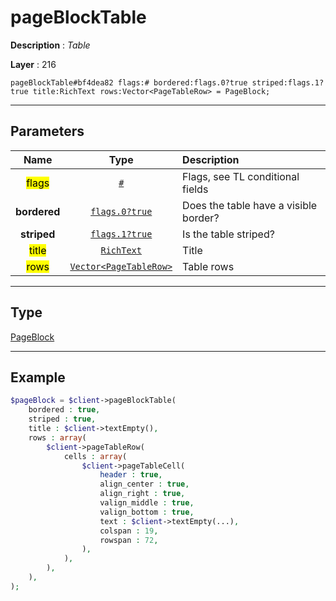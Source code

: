 # pageBlockTable

**Description** : *Table*

**Layer** : 216

```tl
pageBlockTable#bf4dea82 flags:# bordered:flags.0?true striped:flags.1?true title:RichText rows:Vector<PageTableRow> = PageBlock;
```

---

## Parameters

| Name | Type | Description |
| :---: | :---: | :--- |
| <mark>flags</mark> | [`#`](type/#) | Flags, see TL conditional fields |
| **bordered** | [`flags.0?true`](type/true) | Does the table have a visible border? |
| **striped** | [`flags.1?true`](type/true) | Is the table striped? |
| <mark>title</mark> | [`RichText`](type/RichText) | Title |
| <mark>rows</mark> | [`Vector<PageTableRow>`](type/PageTableRow) | Table rows |

---

## Type

[PageBlock](type/PageBlock)

---

## Example

```php
$pageBlock = $client->pageBlockTable(
	bordered : true,
	striped : true,
	title : $client->textEmpty(),
	rows : array(
		$client->pageTableRow(
			cells : array(
				$client->pageTableCell(
					header : true,
					align_center : true,
					align_right : true,
					valign_middle : true,
					valign_bottom : true,
					text : $client->textEmpty(...),
					colspan : 19,
					rowspan : 72,
				),
			),
		),
	),
);
```